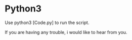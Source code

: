 # Python3
  <p>Use python3 [Code.py] to run the script.</p>
<p>If you are having any trouble, i would like to hear from you.</p>
